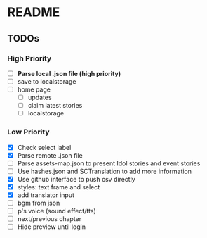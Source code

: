 # README

## TODOs

### High Priority

- [ ] **Parse local .json file (high priority)**
- [ ] save to localstorage
- [ ] home page
  - [ ] updates
  - [ ] claim latest stories
  - [ ] localstorage

### Low Priority

- [x] Check select label
- [x] Parse remote .json file
- [ ] Parse assets-map.json to present Idol stories and event stories
- [ ] Use hashes.json and SCTranslation to add more information
- [x] Use github interface to push csv directly
- [x] styles: text frame and select
- [x] add translator input
- [ ] bgm from json
- [ ] p's voice (sound effect/tts)
- [ ] next/previous chapter
- [ ] Hide preview until login
